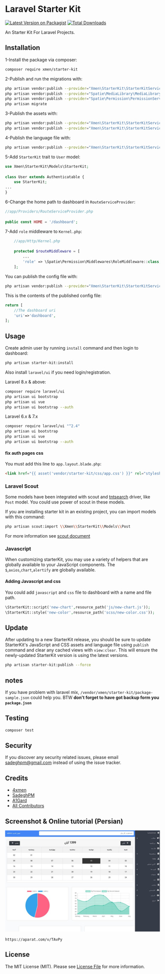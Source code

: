 # Laravel Starter Kit

[![Latest Version on Packagist](https://img.shields.io/packagist/v/xmen/starter-kit.svg?style=flat-square)](https://packagist.org/packages/xmen/starter-kit)
[![Total Downloads](https://img.shields.io/packagist/dt/xmen/starter-kit.svg?style=flat-square)](https://packagist.org/packages/xmen/starter-kit)


An Starter Kit For Laravel Projects.

## Installation

1-Install the package via composer:

```bash
composer require xmen/starter-kit
```

2-Publish and run the migrations with:

```bash
php artisan vendor:publish --provider="Xmen\StarterKit\StarterKitServiceProvider" --tag="migrations"
php artisan vendor:publish --provider="Spatie\MediaLibrary\MediaLibraryServiceProvider" --tag="migrations"
php artisan vendor:publish --provider="Spatie\Permission\PermissionServiceProvider" --tag="migrations"
php artisan migrate
```

3-Publish the assets with:

```bash
php artisan vendor:publish --provider="Xmen\StarterKit\StarterKitServiceProvider" --tag="assets"
php artisan vendor:publish --provider="Xmen\StarterKit\StarterKitServiceProvider" --tag="fonts"
```

4-Publish the language file with:

```bash
php artisan vendor:publish --provider="Xmen\StarterKit\StarterKitServiceProvider" --tag="lang"
```

5-Add `StarterKit` trait to `User` model:
```php
use Xmen\StarterKit\Models\StarterKit;

class User extends Authenticatable {
    use StarterKit;
...
}
```

6-Change the home path to dashboard in `RouteServiceProvider`:
```php
//app/Providers/RouteServiceProvider.php

public const HOME = '/dashboard';
```

7-Add `role` middleware to `Kernel.php`:
```php
    //app/Http/Kernel.php

    protected $routeMiddleware = [
        ...
        'role' => \Spatie\Permission\Middlewares\RoleMiddleware::class,
    ];
```

You can publish the config file with:
```bash
php artisan vendor:publish --provider="Xmen\StarterKit\StarterKitServiceProvider" --tag="config"
```

This is the contents of the published config file:

```php
return [
    //The dashboard uri
    'uri'=>'dashboard',
];
```

## Usage

Create admin user by running `install` command and then login to dashboard:
```bash
php artisan starter-kit:install
```

Also install `laravel/ui` if you need login/registration.

Laravel 8.x & above:
```bash
composer require laravel/ui
php artisan ui bootstrap
php artisan ui vue
php artisan ui bootstrap --auth
```
Laravel 6.x & 7.x
```bash
composer require laravel/ui "^2.4"
php artisan ui bootstrap
php artisan ui vue
php artisan ui bootstrap --auth
```

#### fix auth pages css
You must add this line to `app.layout.blade.php`:
```html
<link href="{{ asset('vendor/starter-kit/css/app.css') }}" rel="stylesheet">
```

### Laravel Scout
Some models have been integrated with scout and [tntsearch](https://packagist.org/packages/teamtnt/laravel-scout-tntsearch-driver) driver, like `Post` model. You could use power of scout in these models.

If you are installing starter kit in an existing project, you can import models with this command:
```bash
php artisan scout:import \\Xmen\\StarterKit\\Models\\Post
```
For more information see [scout document](https://laravel.com/docs/7.x/scout)

### Javascript
When customizing starterKit, you may use a variety of helpers that are globally available to your JavaScript components. The `$`,`axios`,`chart`,`alertify` are globally available.
#### Adding Javascript and css
You could add `javascript` and `css` file to dashboard with a name and file path.
```php
\StarterKit::script('new-chart',resource_path('js/new-chart.js'));
\StarterKit::style('new-color',resource_path('scss/new-color.css'));
```
## Update
After updating to a new StarterKit release, you should be sure to update StarterKit's JavaScript and CSS assets and language file using `publish` command and
clear any cached views with `view:clear`.
This will ensure the newly-updated StarterKit version is using the latest versions.

```bash
php artisan starter-kit:publish --force
```
## notes

If you have problem with laravel mix, `/vendor/xmen/starter-kit/package-sample.json` could help you. BTW **don't forget to have got backup form you `package.json`**

## Testing

``` bash
composer test
```

## Security

If you discover any security related issues, please email sadeghpm@gmail.com instead of using the issue tracker.

## Credits

- [4xmen](https://github.com/4xmen)
- [SadeghPM](https://github.com/sadeghpm)
- [A1Gard](https://github.com/A1Gard)
- [All Contributors](../../contributors)

## Screenshot & Online tutorial (Persian)
![screenshot](screenshot.jpg)

```
https://aparat.com/v/TAvPy
```

## License

The MIT License (MIT). Please see [License File](LICENSE.md) for more information.
